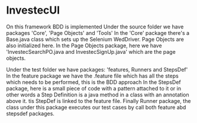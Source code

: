 # InvestecUI

On this framework BDD is implemented
Under the source folder we have packages 'Core', 'Page Objects' and 'Tools'
In the 'Core' package there's a Base.java class which sets up the Selenium WedDriver. Page Objects are also initialized here.
In the Page Objects package, here we have 'InvestecSearchPO.java and InvestecSignUp.java' which are the page objects.

Under the test folder we have packages: 'features, Runners and StepsDef'
In the feature package we have the .feature file which has all the steps which needs to be performed, this is the BDD approach
In the StepsDef package, here is a  small piece of code with a pattern attached to it or in other words a Step Definition is a java method in a class with an annotation above it. tis StepDef is linked to the feature file.
Finally Runner package, the class under this package executes our test cases by call both feature abd stepsdef packages.
